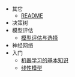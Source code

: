 * 其它
  * [README](机器学习/README.md)
* 决策树
* 模型评估
  * [模型评估与选择](机器学习/模型评估/模型评估与选择.md)
* 神经网络
* 入门
  * [机器学习的基本知识](机器学习/入门/机器学习的基本知识.md)
  * [线性模型](机器学习/入门/线性模型.md)
